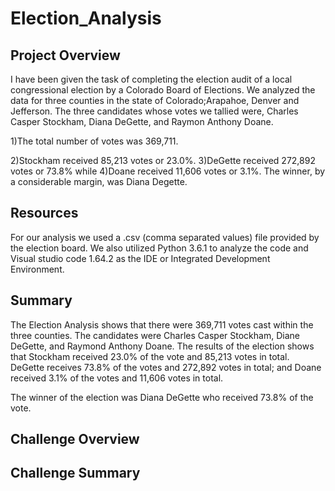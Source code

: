 # Election_Analysis

## Project Overview
I have been given the task of completing the election audit of a local congressional election by a Colorado Board of Elections. We analyzed the data for three counties in the state of Colorado;Arapahoe, Denver and Jefferson. The three candidates whose votes we tallied were, Charles Casper Stockham, Diana DeGette, and Raymon Anthony Doane.

  1)The total number of votes was 369,711. 
  
  2)Stockham received 85,213 votes or 23.0%. 
  3)DeGette received 272,892 votes or 73.8% while
  4)Doane received 11,606 votes or 3.1%.
 The winner, by a considerable margin, was Diana Degette. 

## Resources
For our analysis we used a .csv (comma separated values) file provided by the election board. We also utilized Python 3.6.1 to analyze the code and Visual studio code 1.64.2 as the IDE or Integrated Development Environment. 

## Summary
The Election Analysis shows that there were 369,711 votes cast within the three counties. The candidates were Charles Casper Stockham, Diane DeGette, and Raymond Anthony Doane. 
The results of the election shows that Stockham received 23.0% of the vote and 85,213 votes in total. DeGette receives 73.8% of the votes and 272,892 votes in total; and Doane received 3.1% of the votes and 11,606 votes in total.

The winner of the election was Diana DeGette who received 73.8% of the vote.

## Challenge Overview

## Challenge Summary
